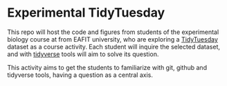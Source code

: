 Experimental TidyTuesday
================

This repo will host the code and figures from students of the
experimental biology course at from EAFIT university, who are exploring
a [TidyTuesday](https://github.com/rfordatascience/tidytuesday) dataset
as a course activity. Each student will inquire the selected dataset,
and with [tidyverse](https://www.tidyverse.org) tools will aim to solve
its question.

This activity aims to get the students to familiarize with git, github
and tidyverse tools, having a question as a central axis.
